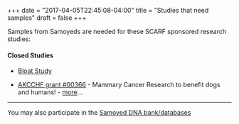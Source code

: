+++
date = "2017-04-05T22:45:08-04:00"
title = "Studies that need samples"
draft = false
+++

Samples from Samoyeds are needed for these SCARF sponsored research studies:

#### Closed Studies

- [Bloat Study](http://www.samoyedhealthfoundation.com/research/current-research-studies/bloat-study)

- [AKCCHF grant \#00366](http://www.samoyedhealthfoundation.com/research/current-research-studies/akcchf-grant-0366/akcchf-grant-366) -
Mammary Cancer Research to benefit dogs and
humans! - [more](http://www.samoyedhealthfoundation.com/research/current-research-studies/akcchf-grant-0366/akcchf-grant-366)\...

----

You may also participate in the
[Samoyed DNA bank/databases](/database)
